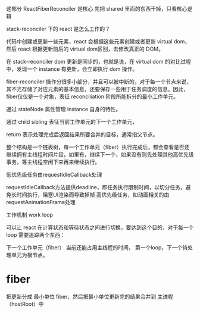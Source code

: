  这部分 ReactFiberReconciler 是核心
 先把 shared 里面的东西干掉，只看核心逻辑

 stack-reconciler 下的 react 是怎么工作的？

 代码中创建或更新一些元素，react 会根据这些元素创建或者更新 virtual dom，然后 react 根据更新前后的 virtual dom区别，去修改真正的 DOM。

 在 stack-reconciler dom 更新是同步的，也就是说，在 virtual dom 的对比过程中，发现一个 instance 有更新，会立即执行 dom 操作。

 fiber-reconciler 操作分很多小部分，并且可以被中断的，对于每一个节点来说，其不光存储了对应元素的基本信息，还要保存一些用于任务调度的信息。因此，fiber仅仅是一个对象，表征 reconciliation 阶段所能拆分的最小工作单元。

 通过 stateNode 属性管理 instance 自身的特性。

 通过 child sibling 表征当前工作单元的下一个工作单元，

 return 表示处理完成后返回结果所要合并的目标，通常指父节点。

 整个结构是一个链表树，每一个工作单元（fiber）执行完成后，都会查看是否还继续拥有主线程时间片段，如果有，继续下一个，如果没有则先处理其他高优先级事务，等主线程空闲下来再来继续执行。

低优先级任务由requestIdleCallback处理

requestIdleCallback方法提供deadline，即任务执行限制时间，以切分任务，避免长时间执行，阻塞UI渲染而导致掉帧
高优先级任务，如动画相关的由requestAnimationFrame处理

工作机制 work loop

可以让 react 在计算状态和等待状态之间进行切换，要达到这个目的，对于每一个 loop 需要追踪两个东西：

下一个工作单元（fiber） 当前还能占用主线程的时间， 第一个loop，下一个待处理单元为根节点。


# fiber
把更新分成 最小单位 fiber，然后把最小单位更新完的结果合并到 主进程 （hostRoot）中



